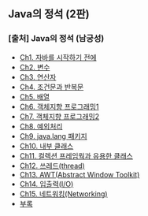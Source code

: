 ## Java의 정석 (2판)
### [출처] Java의 정석 (남궁성)
- [Ch1. 자바를 시작하기 전에](https://github.com/soocy0718/Java/tree/main/JavaBasic/src/Ch1)
- [Ch2. 변수](https://github.com/soocy0718/Java/tree/main/JavaBasic/src/Ch2)
- [Ch3. 연산자](https://github.com/soocy0718/Java/tree/main/JavaBasic/src/Ch3)
- [Ch4. 조건문과 반복문]()
- [Ch5. 배열]()
- [Ch6. 객체지향 프로그래밍1]()
- [Ch7. 객체지향 프로그래밍2]()
- [Ch8. 예외처리]()
- [Ch9. java.lang 패키지]()
- [Ch10. 내부 클래스]()
- [Ch11. 컬렉션 프레임웍과 유용한 클래스]()
- [Ch12. 쓰레드(thread)]()
- [Ch13. AWT(Abstract Window Toolkit)]()
- [Ch14. 입출력(I/O)]()
- [Ch15. 네트워킹(Networking)]()
- [부록]()